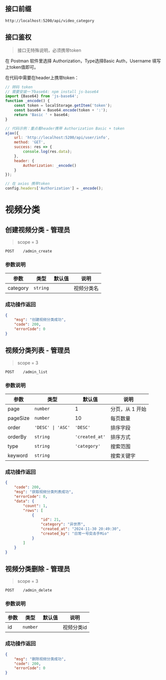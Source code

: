 ## 接口前缀

```shell
http://localhost:5200/api/video_category
```

## 接口鉴权

> 接口无特殊说明，必须携带token

在 Postman 软件里选择 Authorization，Type选择Basic Auth，Username 填写上token值即可。

在代码中需要在header上携带token：

```js
// 转码 token
// 需要安装一下base64: npm install js-base64
import {Base64} from 'js-base64';
function _encode() {
    const token = localStorage.getItem('token');
    const base64 = Base64.encode(token + ':');
    return 'Basic ' + base64;
}

// 代码示例：重点看header携带 Authorization Basic + token
ajax({
    url: 'http://localhost:5200/api/user/info',
    method: 'GET',
    success: res => {
        console.log(res.data);
    },
    header: {
        Authorization: _encode()
    }
});

// 在 axios 携带token
config.headers['Authorization'] = _encode();
```

# 视频分类

## 创建视频分类 - 管理员

> scope = 3

```
POST    /admin_create
```

### 参数说明

| 参数     | 类型     | 默认值 | 说明       |
| -------- | -------- | ------ | ---------- |
| category | `string` |        | 视频分类名 |

### 成功操作返回

```json
{
    "msg": "创建视频分类成功",
    "code": 200,
    "errorCode": 0
}
```

## 视频分类列表 - 管理员

> scope = 3

```
POST    /admin_list
```

### 参数说明

| 参数     | 类型              | 默认值         | 说明            |
| -------- | ----------------- | -------------- | --------------- |
| page     | `number`          | 1              | 分页，从 1 开始 |
| pageSize | `number`          | 10             | 每页数量        |
| order    | `'DESC' \| 'ASC'` | `'DESC'`       | 排序字段        |
| orderBy  | `string`          | `'created_at'` | 排序方式        |
| type     | `string`          | `'category'`   | 搜索范围        |
| keyword  | `string`          |                | 搜索关键字      |

### 成功操作返回

```json
{
    "code": 200,
    "msg": "获取视频分类列表成功",
    "errorCode": 0,
    "data": {
        "count": 1,
        "rows": [
            {
                "id": 21,
                "category": "异世界",
                "created_at": "2024-11-30 20:49:30",
                "created_by": "日常一号突击手Mio"
            }
        ]
    }
}
```

## 视频分类删除 - 管理员

> scope = 3

```
POST    /admin_delete
```

### 参数说明

| 参数 | 类型     | 默认值 | 说明       |
| ---- | -------- | ------ | ---------- |
| id   | `number` |        | 视频分类id |

### 成功操作返回

```json
{
    "msg": "删除视频分类成功",
    "code": 200,
    "errorCode": 0
}
```
